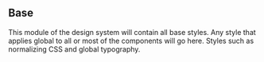 ## Base

This module of the design system will contain all base styles. Any style that applies global to all or most of the components will go here. Styles such as normalizing CSS and global typography.
